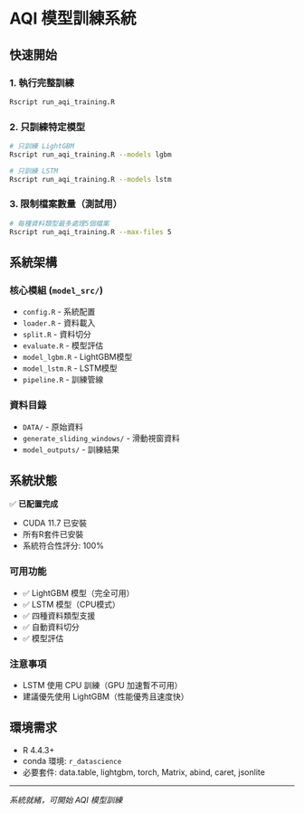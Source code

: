 # AQI 模型訓練系統

## 快速開始

### 1. 執行完整訓練
```bash
Rscript run_aqi_training.R
```

### 2. 只訓練特定模型
```bash
# 只訓練 LightGBM
Rscript run_aqi_training.R --models lgbm

# 只訓練 LSTM
Rscript run_aqi_training.R --models lstm
```

### 3. 限制檔案數量（測試用）
```bash
# 每種資料類型最多處理5個檔案
Rscript run_aqi_training.R --max-files 5
```

## 系統架構

### 核心模組 (`model_src/`)
- `config.R` - 系統配置
- `loader.R` - 資料載入
- `split.R` - 資料切分
- `evaluate.R` - 模型評估
- `model_lgbm.R` - LightGBM模型
- `model_lstm.R` - LSTM模型
- `pipeline.R` - 訓練管線

### 資料目錄
- `DATA/` - 原始資料
- `generate_sliding_windows/` - 滑動視窗資料
- `model_outputs/` - 訓練結果

## 系統狀態

✅ **已配置完成**
- CUDA 11.7 已安裝
- 所有R套件已安裝
- 系統符合性評分: 100%

### 可用功能
- ✅ LightGBM 模型（完全可用）
- ✅ LSTM 模型（CPU模式）
- ✅ 四種資料類型支援
- ✅ 自動資料切分
- ✅ 模型評估

### 注意事項
- LSTM 使用 CPU 訓練（GPU 加速暫不可用）
- 建議優先使用 LightGBM（性能優秀且速度快）

## 環境需求

- R 4.4.3+
- conda 環境: `r_datascience`
- 必要套件: data.table, lightgbm, torch, Matrix, abind, caret, jsonlite

---
*系統就緒，可開始 AQI 模型訓練* 